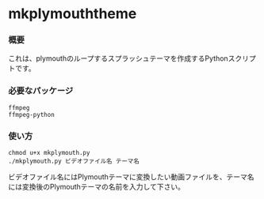 # mkplymouththeme

### 概要
これは、plymouthのループするスプラッシュテーマを作成するPythonスクリプトです。

### 必要なパッケージ

~~~
ffmpeg
ffmpeg-python
~~~

### 使い方
~~~
chmod u+x mkplymouth.py
./mkplymouth.py ビデオファイル名 テーマ名
~~~

ビデオファイル名にはPlymouthテーマに変換したい動画ファイルを、テーマ名には変換後のPlymouthテーマの名前を入力して下さい。
